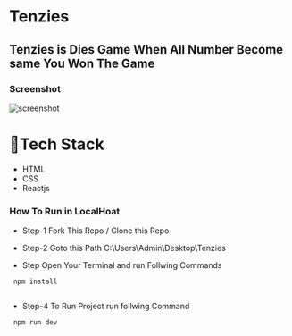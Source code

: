 # Tenzies <br>
##  Tenzies is Dies Game When All Number Become same You Won The Game 

### Screenshot 

![screenshot](src/screenshot.jpeg)


# 💫Tech Stack
- HTML
- CSS 
- Reactjs 

### How To Run in LocalHoat  

- Step-1 Fork This Repo / Clone this Repo 

- Step-2  Goto this Path  C:\Users\Admin\Desktop\Tenzies


- Step Open Your Terminal and run Follwing Commands 
```
 npm install 
 
```
- Step-4  To Run Project run follwing Command
``` 
 npm run dev
 
 ```
